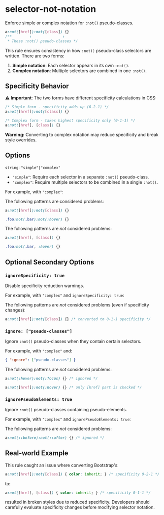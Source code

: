 # selector-not-notation

Enforce simple or complex notation for `:not()` pseudo-classes.

<!-- prettier-ignore -->
```css
a:not([href]):not([class]) {}
/**        ↑              ↑
 * These :not() pseudo-classes */
```

This rule ensures consistency in how `:not()` pseudo-class selectors are written. There are two forms:

1. **Simple notation**: Each selector appears in its own `:not()`.
2. **Complex notation**: Multiple selectors are combined in one `:not()`.

## Specificity Behavior

⚠️ **Important**: The two forms have different specificity calculations in CSS:

<!-- prettier-ignore -->
```css
/* Simple form - specificity adds up (0-2-1) */
a:not([href]):not([class]) {}

/* Complex form - takes highest specificity only (0-1-1) */
a:not([href], [class]) {}
```

**Warning:** Converting to complex notation may reduce specificity and break style overrides.

## Options

`string`: `"simple"|"complex"`

- `"simple"`: Require each selector in a separate `:not()` pseudo-class.
- `"complex"`: Require multiple selectors to be combined in a single `:not()`.

For example, with `"complex"`:

The following patterns are considered problems:

<!-- prettier-ignore -->
```css
a:not([href]):not([class]) {}
```

<!-- prettier-ignore -->
```css
.foo:not(.bar):not(:hover) {}
```

The following patterns are _not_ considered problems:

<!-- prettier-ignore -->
```css
a:not([href], [class]) {}
```

<!-- prettier-ignore -->
```css
.foo:not(.bar, :hover) {}
```

## Optional Secondary Options

### `ignoreSpecificity: true`

Disable specificity reduction warnings.

For example, with `"complex"` and `ignoreSpecificity: true`:

The following patterns are _not_ considered problems (even if specificity changes):

<!-- prettier-ignore -->
```css
a:not([href]):not([class]) {} /* converted to 0-1-1 specificity */
```

### `ignore: ["pseudo-classes"]`

Ignore `:not()` pseudo-classes when they contain certain selectors.

For example, with `"complex"` and:

```json
{ "ignore": ["pseudo-classes"] }
```

The following patterns are _not_ considered problems:

<!-- prettier-ignore -->
```css
a:not(:hover):not(:focus) {} /* ignored */
```

<!-- prettier-ignore -->
```css
a:not([href]):not(:hover) {} /* only [href] part is checked */
```

### `ignorePseudoElements: true`

Ignore `:not()` pseudo-classes containing pseudo-elements.

For example, with `"complex"` and `ignorePseudoElements: true`:

The following patterns are _not_ considered problems:

<!-- prettier-ignore -->
```css
a:not(::before):not(::after) {} /* ignored */
```

## Real-world Example

This rule caught an issue where converting Bootstrap's:

<!-- prettier-ignore -->
```css
a:not([href]):not([class]) { color: inherit; } /* specificity 0-2-1 */
```

to:

<!-- prettier-ignore -->
```css
a:not([href], [class]) { color: inherit; } /* specificity 0-1-1 */
```

resulted in broken styles due to reduced specificity. Developers should carefully evaluate specificity changes before modifying selector notation.

